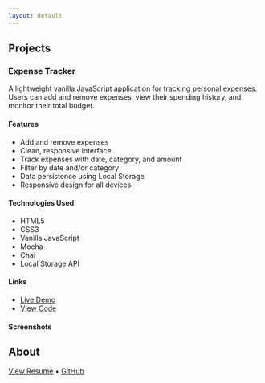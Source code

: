 ```yaml
---
layout: default
---
```


## Projects

### Expense Tracker

A lightweight vanilla JavaScript application for tracking personal expenses. Users can add and remove expenses, view their spending history, and monitor their total budget.

#### Features

- Add and remove expenses
- Clean, responsive interface
- Track expenses with date, category, and amount
- Filter by date and/or category
- Data persistence using Local Storage
- Responsive design for all devices

#### Technologies Used

- HTML5
- CSS3
- Vanilla JavaScript
- Mocha
- Chai
- Local Storage API

#### Links

- [Live Demo](https://mariella-arias.github.io/expense-tracker)
- [View Code](https://github.com/mariella-arias/expense-tracker)

#### Screenshots

<!-- [Add screenshots of application here] -->

## About


[View Resume](link-to-resume) • [GitHub](https://github.com/mariella-arias)
